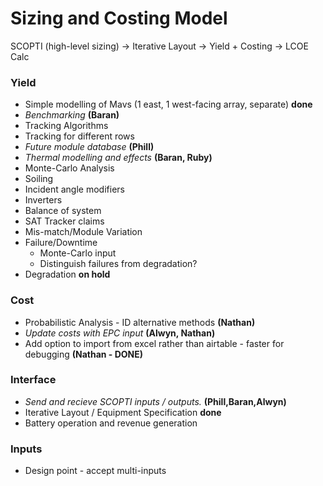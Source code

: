 # Sizing and Costing Model

SCOPTI (high-level sizing) -> Iterative Layout -> Yield + Costing -> LCOE Calc

### Yield

* Simple modelling of Mavs (1 east, 1 west-facing array, separate) **done**
* *Benchmarking* **(Baran)**
* Tracking Algorithms
* Tracking for different rows
* *Future module database* **(Phill)**
* *Thermal modelling and effects* **(Baran, Ruby)**
* Monte-Carlo Analysis
* Soiling
* Incident angle modifiers
* Inverters 
* Balance of system
* SAT Tracker claims
* Mis-match/Module Variation
* Failure/Downtime
  * Monte-Carlo input
  * Distinguish failures from degradation?
* Degradation **on hold**

### Cost
* Probabilistic Analysis - ID alternative methods **(Nathan)**
* *Update costs with EPC input* **(Alwyn, Nathan)**
* Add option to import from excel rather than airtable - faster for debugging **(Nathan - DONE)**

### Interface
* *Send and recieve SCOPTI inputs / outputs.* **(Phill,Baran,Alwyn)**
* Iterative Layout / Equipment Specification **done**
* Battery operation and revenue generation
 

### Inputs
* Design point - accept multi-inputs

